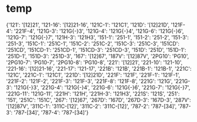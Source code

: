 # temp

{'121': '[12]21', '121-16': '[12]21-16', '121C-1': '121C1', '121D': '[12]21D', '121F-4': '221F-4', '121G-3': '121G{-}3', '121G-4': '121G{-}4', '121G-6': '121G{-}6', '121G-7': '121G{-}7', '121H-3': '121H3', '151-1': '251-1', '151-2': '251-2', '151-3': '251-3', '151C-1': '251C-1', '151C-2': '251C-2', '151C-3': '251C-3', '151CD': '251CD', '151CD-1': '251CD-1', '151CD-3': '251CD-3', '151D': '251D', '151D-1': '251D-1', '151D-3': '251D-3', '167': '[12]67', '187V': '[12]87V', '2PG10': 'PG10', '2PG10-7': 'PG10-7', '2PG10-8': 'PG10-8', '221': '[12]21', '221-10': '121-10', '221-16': '[12]21-16', '221-17': '121-17', '221B': '121B', '221B-1': '121B-1', '221C': '121C', '221C-1': '121C1', '221D': '[12]21D', '221F': '121F', '221F-1': '121F-1', '221F-2': '121F-2', '221F-3': '121F-3', '221F-8': '121F-8', '221G': '121G', '221G-3': '121G{-}3', '221G-4': '121G{-}4', '221G-6': '121G{-}6', '221G-7': '121G{-}7', '221G-11': '121G-11', '221H': '121H', '221H-3': '121H3', '221S': '121S', '251': '151', '251C': '151C', '267': '[12]67', '267D': '167D', '267D-3': '167D-3', '287V': '[12]87V', '311C-1': '311C-[12]', '311C-2': '311C-[12]', '787-2': '787-[34]', '787-3': '787-[34]', '787-4': '787-[34]'}
